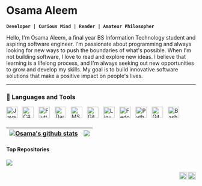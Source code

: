 # Osama Aleem
**`Developer | Curious Mind | Reader | Amateur Philosopher`**

Hello, I'm Osama Aleem, a final year BS Information Technology student and aspiring software engineer. I'm passionate about programming and always looking for new ways to push the boundaries of what's possible. When I'm not building software, I love to read and explore new ideas. I believe that learning is a lifelong process, and I'm always seeking out new opportunities to grow and develop my skills. My goal is to build innovative software solutions that make a positive impact on people's lives.

---

### 🧰 Languages and Tools

<img align="left" alt="Java" width="30px" style="padding-right:10px;" src="https://cdn.jsdelivr.net/gh/devicons/devicon/icons/java/java-original.svg"/>
<img align="left" alt="C#" width="30px" style="padding-right:10px;" src="https://cdn.jsdelivr.net/gh/devicons/devicon/icons/csharp/csharp-original.svg" />
<img align="left" alt="Flutter" width="30px" style="padding-right:10px;" src="https://cdn.jsdelivr.net/gh/devicons/devicon/icons/flutter/flutter-original.svg" />
<img align="left" alt="Dart" width="30px" style="padding-right:10px;" src="https://cdn.jsdelivr.net/gh/devicons/devicon/icons/dart/dart-original.svg" />
<img align="left" alt="MS Sql Server" width="30px" style="padding-right:10px;" src="https://cdn.jsdelivr.net/gh/devicons/devicon/icons/microsoftsqlserver/microsoftsqlserver-plain.svg" />
<img align="left" alt="Git" width="30px" style="padding-right:10px;" src="https://cdn.jsdelivr.net/gh/devicons/devicon/icons/git/git-original.svg" />
<img align="left" alt="Linux" width="30px" style="padding-right:10px;" src="https://cdn.jsdelivr.net/gh/devicons/devicon/icons/linux/linux-original.svg" />
<img align="left" alt="Fedora" width="30px" style="padding-right:10px;" src="https://cdn.jsdelivr.net/gh/devicons/devicon/icons/fedora/fedora-original.svg" />
<img align="left" alt="Python" width="30px" style="padding-right:10px;" src="https://cdn.jsdelivr.net/gh/devicons/devicon/icons/python/python-plain.svg" />
<img align="left" alt="GitHub" width="30px" style="padding-right:10px;" src="https://cdn.jsdelivr.net/gh/devicons/devicon/icons/github/github-original.svg" />
<img align="left" alt="Bash" width="30px" style="padding-right:10px;" src="https://cdn.jsdelivr.net/gh/devicons/devicon/icons/bash/bash-original.svg" />
<br />

#

| <a href="https://github.com/osamaaleem/"><img align="center" src="https://github-readme-stats.vercel.app/api?username=osamaaleem&show_icons=true&include_all_commits=true&theme=buefy&hide_border=true" alt="Osama's github stats" /></a> | <a href="https://github.com/osamaaleem/"><img align="center" src="https://github-readme-stats.vercel.app/api/top-langs/?username=osamaaleem&layout=compact&theme=buefy&hide_border=true" /></a> |
| ------------- | ------------- |

#### Top Repositories


<a href="https://github.com/osamaaleem/mob_monitoring_api">
  <img align="center" src="https://github-readme-stats.vercel.app/api/pin/?username=osamaaleem&repo=mob_monitoring_api&theme=buefy" />
</a>

<br />
<br />

<a href="https://twitter.com/aleemosama10">
  <img align="right" alt="Osama Aleem | Twitter" width="21px" src="https://raw.githubusercontent.com/anuraghazra/anuraghazra/master/assets/twitter.svg" />
</a>
<a href="https://www.linkedin.com/in/aleemosama10/">
  <img align="right" alt="Osama Aleem | LinkedIn" width="20px" src="https://cdn.jsdelivr.net/gh/devicons/devicon/icons/linkedin/linkedin-original.svg" />
</a>
<!--
**osamaaleem/osamaaleem** is a ✨ _special_ ✨ repository because its `README.md` (this file) appears on your GitHub profile.

Here are some ideas to get you started:

- 🔭 I’m currently working on ...
- 🌱 I’m currently learning ...
- 👯 I’m looking to collaborate on ...
- 🤔 I’m looking for help with ...
- 💬 Ask me about ...
- 📫 How to reach me: ...
- 😄 Pronouns: ...
- ⚡ Fun fact: ...
-->
